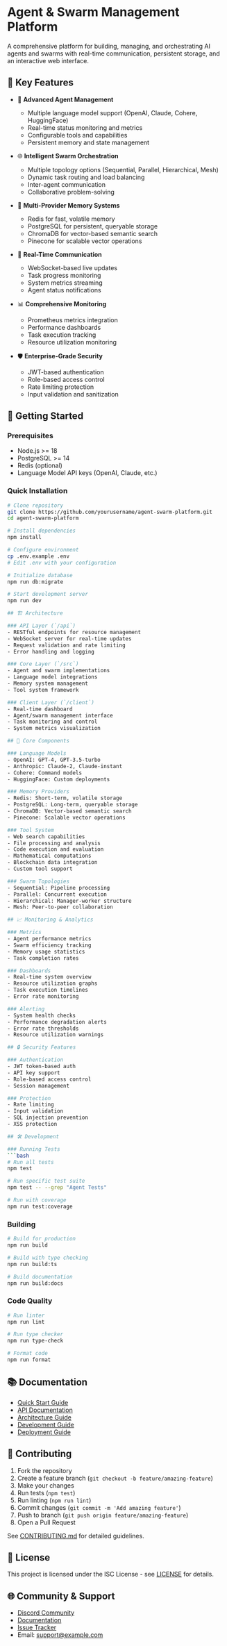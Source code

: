 # Agent & Swarm Management Platform

A comprehensive platform for building, managing, and orchestrating AI agents and swarms with real-time communication, persistent storage, and an interactive web interface.

## 🌟 Key Features

- 🤖 **Advanced Agent Management**
  - Multiple language model support (OpenAI, Claude, Cohere, HuggingFace)
  - Real-time status monitoring and metrics
  - Configurable tools and capabilities
  - Persistent memory and state management

- 🌐 **Intelligent Swarm Orchestration**
  - Multiple topology options (Sequential, Parallel, Hierarchical, Mesh)
  - Dynamic task routing and load balancing
  - Inter-agent communication
  - Collaborative problem-solving

- 💾 **Multi-Provider Memory Systems**
  - Redis for fast, volatile memory
  - PostgreSQL for persistent, queryable storage
  - ChromaDB for vector-based semantic search
  - Pinecone for scalable vector operations

- 🔄 **Real-Time Communication**
  - WebSocket-based live updates
  - Task progress monitoring
  - System metrics streaming
  - Agent status notifications

- 📊 **Comprehensive Monitoring**
  - Prometheus metrics integration
  - Performance dashboards
  - Task execution tracking
  - Resource utilization monitoring

- 🛡️ **Enterprise-Grade Security**
  - JWT-based authentication
  - Role-based access control
  - Rate limiting protection
  - Input validation and sanitization

## 🚀 Getting Started

### Prerequisites

- Node.js >= 18
- PostgreSQL >= 14
- Redis (optional)
- Language Model API keys (OpenAI, Claude, etc.)

### Quick Installation

```bash
# Clone repository
git clone https://github.com/yourusername/agent-swarm-platform.git
cd agent-swarm-platform

# Install dependencies
npm install

# Configure environment
cp .env.example .env
# Edit .env with your configuration

# Initialize database
npm run db:migrate

# Start development server
npm run dev

## 🏗️ Architecture

### API Layer (`/api`)
- RESTful endpoints for resource management
- WebSocket server for real-time updates
- Request validation and rate limiting
- Error handling and logging

### Core Layer (`/src`)
- Agent and swarm implementations
- Language model integrations
- Memory system management
- Tool system framework

### Client Layer (`/client`)
- Real-time dashboard
- Agent/swarm management interface
- Task monitoring and control
- System metrics visualization

## 🔧 Core Components

### Language Models
- OpenAI: GPT-4, GPT-3.5-turbo
- Anthropic: Claude-2, Claude-instant
- Cohere: Command models
- HuggingFace: Custom deployments

### Memory Providers
- Redis: Short-term, volatile storage
- PostgreSQL: Long-term, queryable storage
- ChromaDB: Vector-based semantic search
- Pinecone: Scalable vector operations

### Tool System
- Web search capabilities
- File processing and analysis
- Code execution and evaluation
- Mathematical computations
- Blockchain data integration
- Custom tool support

### Swarm Topologies
- Sequential: Pipeline processing
- Parallel: Concurrent execution
- Hierarchical: Manager-worker structure
- Mesh: Peer-to-peer collaboration

## 📈 Monitoring & Analytics

### Metrics
- Agent performance metrics
- Swarm efficiency tracking
- Memory usage statistics
- Task completion rates

### Dashboards
- Real-time system overview
- Resource utilization graphs
- Task execution timelines
- Error rate monitoring

### Alerting
- System health checks
- Performance degradation alerts
- Error rate thresholds
- Resource utilization warnings

## 🔒 Security Features

### Authentication
- JWT token-based auth
- API key support
- Role-based access control
- Session management

### Protection
- Rate limiting
- Input validation
- SQL injection prevention
- XSS protection

## 🛠️ Development

### Running Tests
```bash
# Run all tests
npm test

# Run specific test suite
npm test -- --grep "Agent Tests"

# Run with coverage
npm run test:coverage
```

### Building
```bash
# Build for production
npm run build

# Build with type checking
npm run build:ts

# Build documentation
npm run build:docs
```

### Code Quality
```bash
# Run linter
npm run lint

# Run type checker
npm run type-check

# Format code
npm run format
```

## 📚 Documentation

- [Quick Start Guide](QUICK-START.md)
- [API Documentation](docs/api.md)
- [Architecture Guide](docs/architecture.md)
- [Development Guide](docs/development.md)
- [Deployment Guide](docs/deployment.md)

## 🤝 Contributing

1. Fork the repository
2. Create a feature branch (`git checkout -b feature/amazing-feature`)
3. Make your changes
4. Run tests (`npm test`)
5. Run linting (`npm run lint`)
6. Commit changes (`git commit -m 'Add amazing feature'`)
7. Push to branch (`git push origin feature/amazing-feature`)
8. Open a Pull Request

See [CONTRIBUTING.md](CONTRIBUTING.md) for detailed guidelines.

## 📄 License

This project is licensed under the ISC License - see [LICENSE](LICENSE) for details.

## 🌐 Community & Support

- [Discord Community](https://discord.gg/example)
- [Documentation](https://docs.example.com)
- [Issue Tracker](https://github.com/yourusername/agent-swarm-platform/issues)
- Email: support@example.com
